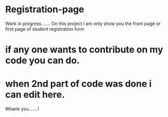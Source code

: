 # Registration-page
Work in progress.......
On this project i am only show you the front page or first page of student registration form
# if any one wants to contribute on my code you can do.
# when 2nd part of code was  done i can edit here.
#thank you.......!

